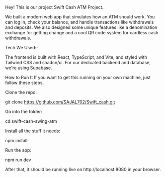 Hey! This is our project Swift Cash ATM Project.

We built a modern web app that simulates how an ATM should work. You can log in, check your balance, and handle transactions like withdrawals and deposits. We also designed some unique features like a denomination exchange for getting change and a cool QR code system for cardless cash withdrawals.

Tech We Used:-

The frontend is built with React, TypeScript, and Vite, and styled with Tailwind CSS and shadcn/ui. For our dedicated backend and database, we're using Supabase.

How to Run It
If you want to get this running on your own machine, just follow these steps.

Clone the repo:

git clone https://github.com/SAJAL702/Swift_cash.git

Go into the folder:

cd swift-cash-swing-atm

Install all the stuff it needs:

npm install

Run the app:

npm run dev

After that, it should be running live on http://localhost:8080 in your browser.
